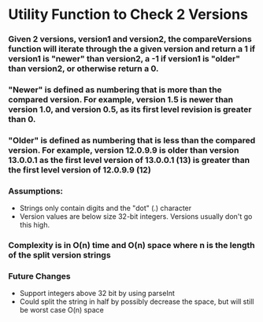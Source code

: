 # Utility Function to Check 2 Versions

###  Given 2 versions, version1 and version2, the compareVersions function will iterate through the a given version and return a 1 if version1 is "newer" than version2, a -1 if version1 is "older" than version2, or otherwise return a 0.

### "Newer" is defined as numbering that is more than the compared version. For example, version 1.5 is newer than version 1.0, and version 0.5, as its first level revision is greater than 0. 

### "Older" is defined as numbering that is less than the compared version. For example, version 12.0.9.9 is older than version 13.0.0.1 as the first level version of 13.0.0.1 (13) is greater than the first level version of 12.0.9.9 (12)

### Assumptions:
- Strings only contain digits and the "dot" (.) character
- Version values are below size 32-bit integers. Versions usually don't go this high.

### Complexity is in O(n) time and O(n) space where n is the length of the split version strings

### Future Changes
- Support integers above 32 bit by using parseInt
- Could split the string in half by possibly decrease the space, but will still be worst case O(n) space


